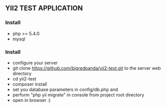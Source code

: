 YII2 TEST APPLICATION
------------
### Install
* php >= 5.4.0
* mysql
### Install
* configure your server
* git clone https://github.com/bigredpanda/yii2-test.git to the server web directory
* cd yii2-test
* composer install
* set you database parameters in config/db.php and 
* perform "php yii migrate" in console from project root directory
* open in browser :)